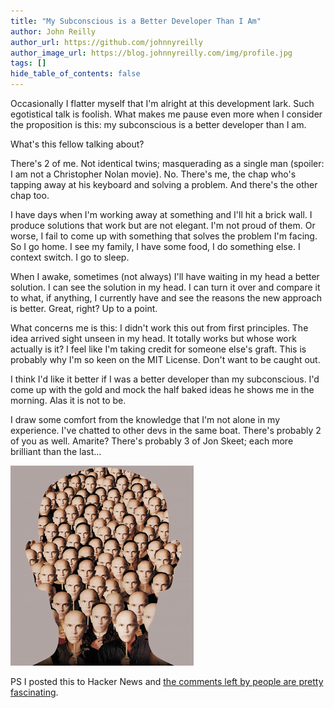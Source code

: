 ```yaml
---
title: "My Subconscious is a Better Developer Than I Am"
author: John Reilly
author_url: https://github.com/johnnyreilly
author_image_url: https://blog.johnnyreilly.com/img/profile.jpg
tags: []
hide_table_of_contents: false
---
```

Occasionally I flatter myself that I'm alright at this development lark. Such egotistical talk is foolish. What makes me pause even more when I consider the proposition is this: my subconscious is a better developer than I am.

 What's this fellow talking about?

There's 2 of me. Not identical twins; masquerading as a single man (spoiler: I am not a Christopher Nolan movie). No. There's me, the chap who's tapping away at his keyboard and solving a problem. And there's the other chap too.

I have days when I'm working away at something and I'll hit a brick wall. I produce solutions that work but are not elegant. I'm not proud of them. Or worse, I fail to come up with something that solves the problem I'm facing. So I go home. I see my family, I have some food, I do something else. I context switch. I go to sleep.

When I awake, sometimes (not always) I'll have waiting in my head a better solution. I can see the solution in my head. I can turn it over and compare it to what, if anything, I currently have and see the reasons the new approach is better. Great, right? Up to a point.

What concerns me is this: I didn't work this out from first principles. The idea arrived sight unseen in my head. It totally works but whose work actually is it? I feel like I'm taking credit for someone else's graft. This is probably why I'm so keen on the MIT License. Don't want to be caught out.

I think I'd like it better if I was a better developer than my subconscious. I'd come up with the gold and mock the half baked ideas he shows me in the morning. Alas it is not to be.

I draw some comfort from the knowledge that I'm not alone in my experience. I've chatted to other devs in the same boat. There's probably 2 of you as well. Amarite? There's probably 3 of Jon Skeet; each more brilliant than the last...

![](../static/blog/2016-11-12-my-subconscious-is-better-developer/beingjohnm.png)

PS I posted this to Hacker News and [the comments left by people are pretty fascinating](<https://news.ycombinator.com/item?id=12942461>).


